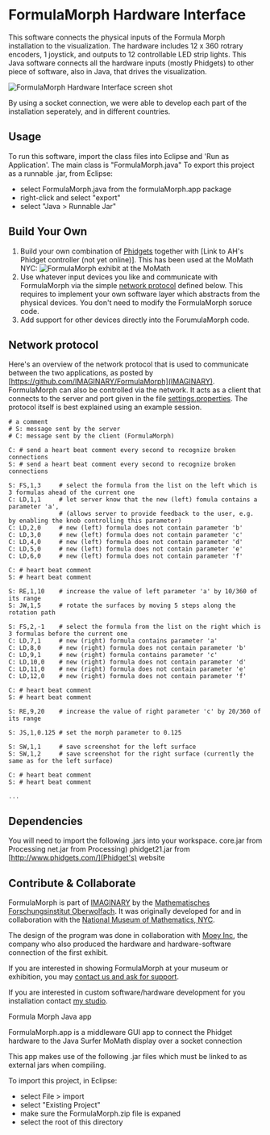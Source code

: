 FormulaMorph Hardware Interface
============

This software connects the physical inputs of the Formula Morph installation to the visualization. The hardware includes 12 x 360 rotrary encoders, 1 joystick, and outputs to 12 controllable LED strip lights. This Java software connects all the hardware inputs (mostly Phidgets) to other piece of software, also in Java, that drives the visualization.

![FormulaMorph Hardware Interface screen shot](https://github.com/ahrv/FormulaMorph/blob/master/screenshot.png)

By using a socket connection, we were able to develop each part of the installation seperately, and in different countries.

Usage
-----

To run this software, import the class files into Eclipse and 'Run as Application'. The main class is "FormulaMorph.java"
To export this project as a runnable .jar, from Eclipse:
- select FormulaMorph.java from the formulaMorph.app package
- right-click and select "export"
- select "Java > Runnable Jar"

Build Your Own
-----

1. Build your own combination of [Phidgets](http://www.phidgets.com/) together with [Link to AH's Phidget controller (not yet online)]. This has been used at the MoMath NYC:
   ![FormulaMorph exhibit at the MoMath](https://raw.github.com/IMAGINARY/FormulaMorph/gh-pages/images/FormulaMorphAtMoMath.jpg)
2. Use whatever input devices you like and communicate with FormulaMorph via the simple [network protocol](#network-protocol) defined below. This requires to implement your own software layer which abstracts from the physical devices. You don't need to modify the FormulaMorph soruce code.
3. Add support for other devices directly into the ForumulaMorph code.

Network protocol
----------------

Here's an overview of the network protocol that is used to communicate between the two applications, as posted by [https://github.com/IMAGINARY/FormulaMorph](IMAGINARY). FormulaMorph can also be controlled via the network. It acts as a client that connects to the server and port given in the file [settings.properties](settings.properties). The protocol itself is best explained using an example session.

```
# a comment
# S: message sent by the server
# C: message sent by the client (FormulaMorph)

C: # send a heart beat comment every second to recognize broken connections
S: # send a heart beat comment every second to recognize broken connections

S: FS,1,3     # select the formula from the list on the left which is 3 formulas ahead of the current one 
C: LD,1,1     # let server know that the new (left) fomula contains a parameter 'a',
              # (allows server to provide feedback to the user, e.g. by enabling the knob controlling this parameter)
C: LD,2,0     # new (left) formula does not contain parameter 'b' 
C: LD,3,0     # new (left) formula does not contain parameter 'c' 
C: LD,4,0     # new (left) formula does not contain parameter 'd' 
C: LD,5,0     # new (left) formula does not contain parameter 'e' 
C: LD,6,0     # new (left) formula does not contain parameter 'f'

C: # heart beat comment
S: # heart beat comment

S: RE,1,10    # increase the value of left parameter 'a' by 10/360 of its range
S: JW,1,5     # rotate the surfaces by moving 5 steps along the rotation path

S: FS,2,-1    # select the formula from the list on the right which is 3 formulas before the current one 
C: LD,7,1     # new (right) formula contains parameter 'a' 
C: LD,8,0     # new (right) formula does not contain parameter 'b' 
C: LD,9,1     # new (right) formula contains parameter 'c' 
C: LD,10,0    # new (right) formula does not contain parameter 'd' 
C: LD,11,0    # new (right) formula does not contain parameter 'e' 
C: LD,12,0    # new (right) formula does not contain parameter 'f'

C: # heart beat comment
S: # heart beat comment

S: RE,9,20    # increase the value of right parameter 'c' by 20/360 of its range

S: JS,1,0.125 # set the morph parameter to 0.125

S: SW,1,1     # save screenshot for the left surface
S: SW,1,2     # save screenshot for the right surface (currently the same as for the left surface)

C: # heart beat comment
S: # heart beat comment

...
```

Dependencies
------------------------

You will need to import the following .jars into your workspace.
core.jar from Processing
net.jar from Processing)
phidget21.jar from [http://www.phidgets.com/](Phidget's) website

Contribute & Collaborate
------------------------

FormulaMorph is part of [IMAGINARY](http://www.imaginary.org) by the [Mathematisches Forschungsinstitut Oberwolfach](http://www.mfo.de). It was originally developed for and in collaboration with the [National Museum of Mathematics, NYC](http://www.momath.org).

The design of the program was done in collaboration with [Moey Inc](http://moeyinc.com/), the company who also produced the hardware and hardware-software connection of the first exhibit.

If you are interested in showing FormulaMorph at your museum or exhibition, you may [contact us and ask for support](http://http://www.imaginary.org/contact).

If you are interested in custom software/hardware development for you installation contact [my studio](http://ahprojects.com/about).



Formula Morph Java app

FormulaMorph.app is a middleware GUI app to connect the Phidget hardware to the Java Surfer MoMath display over a socket connection

This app makes use of the following .jar files which must be linked to as external jars when compiling.




To import this project, in Eclipse:
- select File > import
- select "Existing Project"
- make sure the FormulaMorph.zip file is expaned
- select the root of this directory
  
 
